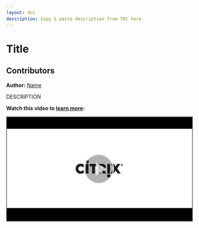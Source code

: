 ```yaml
---
layout: doc
description: Copy & paste description from TOC here
---
```

# Title

## Contributors

**Author:** [Name](https://twitter.com/ID)

DESCRIPTION

**Watch this video to [learn more](https://www.youtube.com/watch?v=ID):**

[![DESCRIPTION](/en-us/tech-zone/learn/media/shared_video-placeholder.png)](https://www.youtube.com/watch?v=ID)
